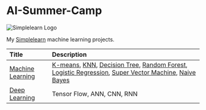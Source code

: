 # AI-Summer-Camp

![Simplelearn Logo](https://yt3.ggpht.com/ytc/AKedOLTaNnIZrEVNHk-OgfTRlO1n2aeAZ657f5FrG-5EaA=s176-c-k-c0x00ffffff-no-rj)

My [Simplelearn](https://www.youtube.com/playlist?list=PLEiEAq2VkUULYYgj13YHUWmRePqiu8Ddy) machine learning projects.

| Title | Description |
|:------------------|:-------------|
| [Machine Learning](https://github.com/lisasheniii/AI-Summer-Camp/tree/main/Machine%20Learning) | [K-means](https://github.com/lisasheniii/AI-Summer-Camp/blob/main/Machine%20Learning/KNN%20(20180710).ipynb), [KNN](https://github.com/lisasheniii/AI-Summer-Camp/blob/main/Machine%20Learning/KNN%20(20180710).ipynb), [Decision Tree](https://github.com/lisasheniii/AI-Summer-Camp/blob/main/Machine%20Learning/Decision%20Tree（20180712）.ipynb), [Random Forest](https://github.com/lisasheniii/AI-Summer-Camp/blob/main/Machine%20Learning/Random%20Forest（20180712）.ipynb), [Logistic Regression](https://github.com/lisasheniii/AI-Summer-Camp/blob/main/Machine%20Learning/Logistic%20Regression（20180713）.ipynb), [Super Vector Machine](https://github.com/lisasheniii/AI-Summer-Camp/blob/main/Machine%20Learning/Support%20Vector%20Machine（20180713）.ipynb), [Naive Bayes](https://github.com/lisasheniii/AI-Summer-Camp/blob/main/Machine%20Learning/Naive%20Bayes%20Classifier%20（201807016）.ipynb) |
| [Deep Learning](https://github.com/lisasheniii/AI-Summer-Camp/tree/main/Machine%20Learning) | Tensor Flow, ANN, CNN, RNN |
